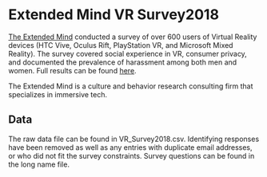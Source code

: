 # Extended Mind VR Survey2018

[The Extended Mind](https://extendedmind.io/) conducted a survey of over 600 users of Virtual Reality devices (HTC Vive, Oculus Rift, PlayStation VR, and Microsoft Mixed Reality). The survey covered social experience in VR, consumer privacy, and documented the prevalence of harassment among both men and women.  Full results can be found [here](https://extendedmind.io/blog/2018/4/4/virtual-harassment-the-social-experience-of-600-regular-virtual-reality-vrusers). 

The Extended Mind is a culture and behavior research consulting firm that specializes in immersive tech.

## Data 
The raw data file can be found in VR_Survey2018.csv. Identifying responses have been removed as well as any entries with duplicate email addresses, or who did not fit the survey constraints. Survey questions can be found in the long name file. 

